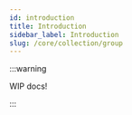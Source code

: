 ```yaml
---
id: introduction
title: Introduction
sidebar_label: Introduction
slug: /core/collection/group
---
```


:::warning

WIP docs!

:::
